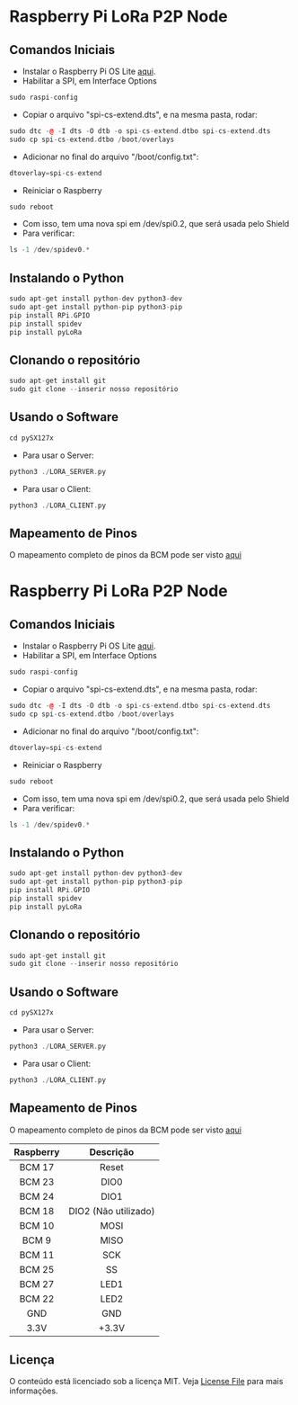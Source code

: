# Raspberry Pi LoRa P2P Node

## Comandos Iniciais

- Instalar o Raspberry Pi OS Lite [aqui](https://www.raspberrypi.com/software/).
- Habilitar a SPI, em Interface Options
```c++
sudo raspi-config
```
- Copiar o arquivo "spi-cs-extend.dts", e na mesma pasta, rodar:
```c++
sudo dtc -@ -I dts -O dtb -o spi-cs-extend.dtbo spi-cs-extend.dts
sudo cp spi-cs-extend.dtbo /boot/overlays
```
- Adicionar no final do arquivo "/boot/config.txt":
```c++
dtoverlay=spi-cs-extend
```
- Reiniciar o Raspberry
```c++
sudo reboot
```
- Com isso, tem uma nova spi em /dev/spi0.2, que será usada pelo Shield
- Para verificar:
```c++
ls -1 /dev/spidev0.*
```

## Instalando o Python
```c++
sudo apt-get install python-dev python3-dev
sudo apt-get install python-pip python3-pip
pip install RPi.GPIO
pip install spidev
pip install pyLoRa
```

## Clonando o repositório
```c++
sudo apt-get install git
sudo git clone --inserir nosso repositório
```

## Usando o Software
```c++
cd pySX127x
```
- Para usar o Server:
```c++
python3 ./LORA_SERVER.py
```
- Para usar o Client:
```c++
python3 ./LORA_CLIENT.py
```

## Mapeamento de Pinos

O mapeamento completo de pinos da BCM pode ser visto [aqui](https://github.com/fox-iot/Send_CPU_Rpi_LoRaWAN_Shield_Fox/blob/main/doc/Raspberry%20Pi%20GPIO%20Pins.png)

# Raspberry Pi LoRa P2P Node

## Comandos Iniciais

- Instalar o Raspberry Pi OS Lite [aqui](https://www.raspberrypi.com/software/).
- Habilitar a SPI, em Interface Options
```c++
sudo raspi-config
```
- Copiar o arquivo "spi-cs-extend.dts", e na mesma pasta, rodar:
```c++
sudo dtc -@ -I dts -O dtb -o spi-cs-extend.dtbo spi-cs-extend.dts
sudo cp spi-cs-extend.dtbo /boot/overlays
```
- Adicionar no final do arquivo "/boot/config.txt":
```c++
dtoverlay=spi-cs-extend
```
- Reiniciar o Raspberry
```c++
sudo reboot
```
- Com isso, tem uma nova spi em /dev/spi0.2, que será usada pelo Shield
- Para verificar:
```c++
ls -1 /dev/spidev0.*
```

## Instalando o Python
```c++
sudo apt-get install python-dev python3-dev
sudo apt-get install python-pip python3-pip
pip install RPi.GPIO
pip install spidev
pip install pyLoRa
```

## Clonando o repositório
```c++
sudo apt-get install git
sudo git clone --inserir nosso repositório
```

## Usando o Software
```c++
cd pySX127x
```
- Para usar o Server:
```c++
python3 ./LORA_SERVER.py
```
- Para usar o Client:
```c++
python3 ./LORA_CLIENT.py
```

## Mapeamento de Pinos

O mapeamento completo de pinos da BCM pode ser visto [aqui](https://github.com/fox-iot/Send_CPU_Rpi_LoRaWAN_Shield_Fox/blob/main/doc/Raspberry%20Pi%20GPIO%20Pins.png)

 | Raspberry 	| Descrição 	|
|:---:	|:---:	|
| BCM 17  	|  Reset 	|
| BCM 23  	|  DIO0 	|
| BCM 24  	|  DIO1 	|
| BCM 18  	|  DIO2 (Não utilizado) 	|
| BCM 10  	|  MOSI 	|
| BCM 9  	|  MISO 	|
| BCM 11  	|  SCK 	|
| BCM 25  	|  SS 	|
| BCM 27  	|  LED1 	|
| BCM 22  	|  LED2 	|
| GND  	|  GND 	|
| 3.3V  	|  +3.3V 	|

## Licença

O conteúdo está licenciado sob a licença MIT. Veja [License File](LICENSE) para mais informações.
